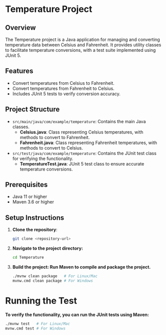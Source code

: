 # Temperature Project

## Overview
The Temperature project is a Java application for managing and converting temperature data between Celsius and Fahrenheit. It provides utility classes to facilitate temperature conversions, with a test suite implemented using JUnit 5.

## Features
- Convert temperatures from Celsius to Fahrenheit.
- Convert temperatures from Fahrenheit to Celsius.
- Includes JUnit 5 tests to verify conversion accuracy.

## Project Structure
- `src/main/java/com/example/temperature`: Contains the main Java classes.
    - **Celsius.java**: Class representing Celsius temperatures, with methods to convert to Fahrenheit.
    - **Fahrenheit.java**: Class representing Fahrenheit temperatures, with methods to convert to Celsius.
- `src/test/java/com/example/temperature`: Contains the JUnit test class for verifying the functionality.
    - **TemperatureTest.java**: JUnit 5 test class to ensure accurate temperature conversions.

## Prerequisites
- Java 11 or higher
- Maven 3.6 or higher

## Setup Instructions
1. **Clone the repository**:
   ```bash
   git clone <repository-url>

2. **Navigate to the project directory:**

    ``` bash
    cd Temperature
   
3. **Build the project: Run Maven to compile and package the project.**

    ```bash
    ./mvnw clean package   # For Linux/Mac
    mvnw.cmd clean package # For Windows
    ```
   
# Running the Test
**To verify the functionality, you can run the JUnit tests using Maven:**

```bash
./mvnw test   # For Linux/Mac
mvnw.cmd test # For Windows
```


    


